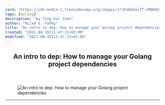 ```yaml
---
card: "https://cdn-media-1.freecodecamp.org/images/1*nPaOoEou7T-cM9WZGtU-gg.png"
tags: [Golang]
description: "by Ying Kit Yuen"
author: "Milad E. Fahmy"
title: "An intro to dep: How to manage your Golang project dependencies"
created: "2021-08-16T11:47:21+02:00"
modified: "2021-08-16T11:47:21+02:00"
---
```

<div class="site-wrapper">
<main id="site-main" class="site-main outer">
<div class="inner">
<article class="post-full post tag-golang tag-dep tag-glide tag-web-development tag-technology ">
<header class="post-full-header">
<h1 class="post-full-title">An intro to dep: How to manage your Golang project dependencies</h1>
</header>
<figure class="post-full-image">
<picture>
<source media="(max-width: 700px)" sizes="1px" srcset="data:image/gif;base64,R0lGODlhAQABAIAAAAAAAP///yH5BAEAAAAALAAAAAABAAEAAAIBRAA7 1w">
<source media="(min-width: 701px)" sizes="(max-width: 800px) 400px,
(max-width: 1170px) 700px,
1400px" srcset="https://cdn-media-1.freecodecamp.org/images/1*nPaOoEou7T-cM9WZGtU-gg.png 300w,
https://cdn-media-1.freecodecamp.org/images/1*nPaOoEou7T-cM9WZGtU-gg.png 600w,
https://cdn-media-1.freecodecamp.org/images/1*nPaOoEou7T-cM9WZGtU-gg.png 1000w,
https://cdn-media-1.freecodecamp.org/images/1*nPaOoEou7T-cM9WZGtU-gg.png 2000w">
<img onerror="this.style.display='none'" src="https://cdn-media-1.freecodecamp.org/images/1*nPaOoEou7T-cM9WZGtU-gg.png" alt="An intro to dep: How to manage your Golang project dependencies">
</picture>
</figure>
<section class="post-full-content">
<div class="post-content medium-migrated-article">
</div>
<hr>
</section>
</article>
</div>
</main>
</div>
<!-- Google Tag Manager (noscript) -->
<!-- End Google Tag Manager (noscript) -->
